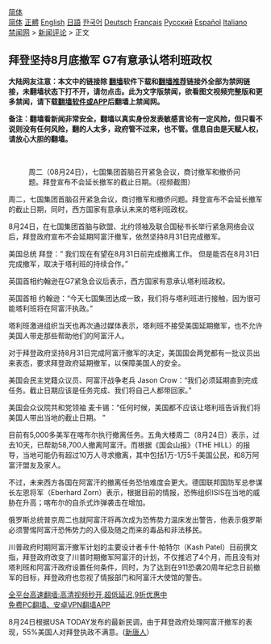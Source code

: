  <!-- 面包屑导航 --> <div class="breadcrumb"><!-- GTranslate: https://gtranslate.io/ -->  <div class="switcher notranslate">  <div class="selected">  <a href="#" onclick="return false;"> 简体</a>  </div>  <div class="option">  <a href="https://www.bannedbook.org" onclick="doGTranslate('zh-CN|zh-CN');jQuery('div.switcher div.selected a').html(jQuery(this).html());return false;" title="简体中文" class="nturl selected"> 简体</a>  <a href="https://www.bannedbook.org/zh-tw/" onclick="doGTranslate('zh-CN|zh-TW');jQuery('div.switcher div.selected a').html(jQuery(this).html());return false;" title="繁體中文" class="nturl"> 正體</a>  <a href="https://www.bannedbook.org/en/" onclick="doGTranslate('zh-CN|en');jQuery('div.switcher div.selected a').html(jQuery(this).html());return false;" title="English" class="nturl"> English</a>  <a href="https://www.bannedbook.org/ja/" onclick="doGTranslate('zh-CN|ja');jQuery('div.switcher div.selected a').html(jQuery(this).html());return false;" title="日本語" class="nturl"> 日語</a>  <a href="https://www.bannedbook.org/ko/" onclick="doGTranslate('zh-CN|ko');jQuery('div.switcher div.selected a').html(jQuery(this).html());return false;" title="한국어" class="nturl"> 한국어</a>  <a href="https://www.bannedbook.org/de/" onclick="doGTranslate('zh-CN|de');jQuery('div.switcher div.selected a').html(jQuery(this).html());return false;" title="Deutsch" class="nturl"> Deutsch</a>  <a href="https://www.bannedbook.org/fr/" onclick="doGTranslate('zh-CN|fr');jQuery('div.switcher div.selected a').html(jQuery(this).html());return false;" title="Français" class="nturl"> Français</a>  <a href="https://www.bannedbook.org/ru/" onclick="doGTranslate('zh-CN|ru');jQuery('div.switcher div.selected a').html(jQuery(this).html());return false;" title="Русский" class="nturl"> Русский</a>  <a href="https://www.bannedbook.org/es/" onclick="doGTranslate('zh-CN|es');jQuery('div.switcher div.selected a').html(jQuery(this).html());return false;" title="Español" class="nturl"> Español</a>  <a href="https://www.bannedbook.org/it/" onclick="doGTranslate('zh-CN|it');jQuery('div.switcher div.selected a').html(jQuery(this).html());return false;" title="Italiano" class="nturl"> Italiano</a>  </div>  </div>      <div class='breadcrumb-sub'><!-- Breadcrumb NavXT 6.3.0 --> <a href="https://www.bannedbook.org/" class="home">禁闻网</a> &gt; <a href="https://www.bannedbook.org/bnews/comments/" class="category">新闻评论</a> &gt; 正文</div></div><h2>拜登坚持8月底撤军 G7有意承认塔利班政权</h2> <p class="notice"><b>大陆网友注意：本文中的链接除 <a href="https://github.com/bannedbook/fanqiang" >翻墙</a>软件下载和<a href="https://github.com/killgcd/justmysocks/blob/master/README.md">翻墙推荐</a>链接外全部为禁网链接，未翻墙状态下打不开，请勿点击。此为文字版禁闻，欲看图文视频完整版和更多禁闻，请下载<a href="https://github.com/bannedbook/fanqiang">翻墙软件或APP</a>后翻墙上禁闻网。</p><p>备注：翻墙看新闻非常安全，翻墙以真实身份发表敏感言论有一定风险，但只看不说则没有任何风险，翻的人太多，政府管不过来，也不管。信息自由是天赋人权，请放心大胆的翻墙。</b></p>  <div class="entry"> <br /> <figure><a href="https://i0.wp.com/upload-images-bucket-v64rleca837do.s3.eu-west-1.amazonaws.com/wp-content/uploads/2021/08/24234155/Screen-Shot-2021-08-24-at-19.24.42.png?fit=912%2C532&#038;ssl=1" data-caption="周二（08月24日），七国集团首脑召开紧急会议，商讨撤军和撤侨问题。拜登宣布不会延长撤军的截止日期。（视频截图）"></a><figcaption class="wp-caption-text">周二（08月24日），七国集团首脑召开紧急会议，商讨撤军和撤侨问题。拜登宣布不会延长撤军的截止日期。（视频截图）</figcaption></figure> <p>周二，七国集团首脑召开紧急会议，商讨撤军和撤侨问题。拜登宣布不会延长撤军的截止日期，同时，西方国家有意承认未来的塔利班政权。</p> <p>8月24日，在七国集团首脑与欧盟、北约领袖及联合国秘书长举行紧急网络会议后，拜登政府宣布不会延期阿富汗撤军，依然坚持8月31日完成撤军。</p> <p>美国总统 拜登：“ 我们现在有望在8月31日前完成撤离工作。 但是能否在8月31日完成撤军，取决于塔利班的持续合作。”</p>  <p>英国首相约翰逊在G7紧急会议后表示，西方国家有意承认塔利班政权。</p> <p>英国首相 约翰逊：“今天七国集团达成一致，我们将与塔利班进行接触，因为很可能塔利班将在阿富汗执政。”</p> <p>塔利班激进组织当天也再次通过媒体表示，塔利班不接受美国延期撤军，也不允许美国人带走那些帮助他们的阿富汗人。</p>  <p>对于拜登政府坚持8月31日完成阿富汗撤军的决定，美国国会两党都有一批议员出来表态，要求拜登政府延期撤军，以保障美国人的安全。</p> <p>美国会民主党籍众议员、阿富汗战争老兵 Jason Crow：“我们必须延期直到完成任务。截止日期应该是任务完成、我们将自己人都带回家。”</p> <p>美国会众议院共和党领袖 麦卡锡：“任何时候，美国都不应该让塔利班告诉我们将美国人带出当地的截止日期。 ”</p>  <p>目前有5,000多美军在喀布尔执行撤离任务。五角大楼周二（8月24日）表示，过去10天，已帮助58,700人撤离阿富汗。而根据《国会山报》（THE HILL）的报导，当地可能仍有超过10万人寻求撤离，其中包括1万-1万5千美国公民，和8万阿富汗盟友及家人。</p> <p>不过，未来西方各国在阿富汗的撤离任务恐怕难度会更大。德国联邦国防军总参谋长左恩将军（Eberhard Zorn）表示，根据目前的情报，恐怖组织ISIS在当地的威胁在升高；喀布尔的自杀式炸弹袭击在增加。</p> <p>俄罗斯总统普京周二也就阿富汗将再次成为恐怖势力温床发出警告，他表示俄罗斯必须警惕阿富汗恐怖势力的入侵及随之而来的毒品和非法移民。</p>  <p>川普政府时期阿富汗撤军计划的主要设计者卡什‧帕特尔（Kash Patel）日前撰文指，拜登政府改变了川普时期撤军阿富汗的计划，不仅推迟了4个月，而且没有对塔利班和阿富汗政府设置任何条件，同时，为了达到在911恐袭20周年纪念日前撤军的目标，拜登政府也忽视了情报部门和阿富汗大使馆的警告。</p> <p class="texttj"> <a href="https://github.com/bannedbook/fanqiang/wiki/V2ray%E6%9C%BA%E5%9C%BA" target="_blank">全平台高速翻墙:高清视频秒开,超低延迟,9折优惠中</a><br/> <a href="https://github.com/bannedbook/fanqiang/wiki/%E7%A6%81%E9%97%BB%E7%BD%91%E5%AE%89%E5%8D%93%E7%BF%BB%E5%A2%99%E6%96%B0%E9%97%BBAPP" target="_blank">免费PC翻墙、安卓VPN翻墙APP</a></p><p>8月24日根据USA TODAY发布的最新民调，由于拜登政府处理阿富汗撤军的表现，55%美国人对拜登执政不满意。(<span class='wp_keywordlink_affiliate'><a href="https://www.ntdtv.com/" title="新唐人">新唐人</a></span>）</p><a name='sharetosocial'></a>  <div style="margin-bottom:5px;padding-bottom:5px;clear:both"> <div id="archive-pix-1" class="banner-ads"> <!-- AuctionX Display platform tag START --> <div id="26318x728x90x621x_ADSLOT2" clicktrack="%%CLICK_URL_ESC%%"></div> <!-- AuctionX Display platform tag END --> </div> <div id="archive-pix-2" class="banner-ads"> <!-- AuctionX Display platform tag START --> <div id="26315x300x250x621x_ADSLOT2" clicktrack="%%CLICK_URL_ESC%%"></div> <!-- AuctionX Display platform tag END --> </div> </div>  <div id="archive-pix-1" class="banner-ads"> <!-- AuctionX Display platform tag START --> <div id="26318x728x90x621x_ADSLOT3" clicktrack="%%CLICK_URL_ESC%%"></div> <!-- AuctionX Display platform tag END --> </div> </div><!--END ENTRY--> 